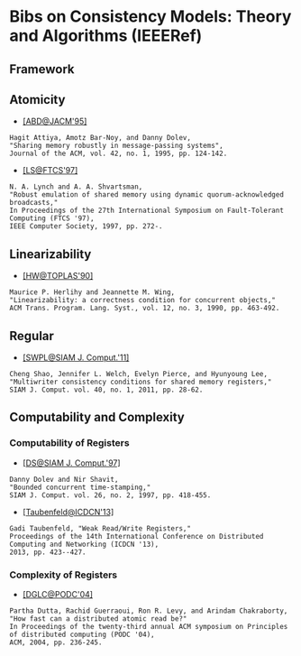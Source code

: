 # Bibs on Consistency Models: Theory and Algorithms (IEEERef)

## Framework

## Atomicity

- [[ABD@JACM'95]](http://dl.acm.org/citation.cfm?id=200869)
```
Hagit Attiya, Amotz Bar-Noy, and Danny Dolev,
"Sharing memory robustly in message-passing systems", 
Journal of the ACM, vol. 42, no. 1, 1995, pp. 124-142.
```

- [[LS@FTCS'97]](http://dl.acm.org/citation.cfm?id=795670.796859)
```
N. A. Lynch and A. A. Shvartsman,
"Robust emulation of shared memory using dynamic quorum-acknowledged broadcasts,"
In Proceedings of the 27th International Symposium on Fault-Tolerant Computing (FTCS '97),
IEEE Computer Society, 1997, pp. 272-.
```

## Linearizability
- [[HW@TOPLAS'90]](http://dl.acm.org/citation.cfm?id=78972)
```
Maurice P. Herlihy and Jeannette M. Wing, 
"Linearizability: a correctness condition for concurrent objects," 
ACM Trans. Program. Lang. Syst., vol. 12, no. 3, 1990, pp. 463-492.
```

## Regular

- [[SWPL@SIAM J. Comput.'11]](http://dl.acm.org/citation.cfm?id=2078669)
```
Cheng Shao, Jennifer L. Welch, Evelyn Pierce, and Hyunyoung Lee,
"Multiwriter consistency conditions for shared memory registers,"
SIAM J. Comput. vol. 40, no. 1, 2011, pp. 28-62. 
```

## Computability and Complexity

### Computability of Registers
- [[DS@SIAM J. Comput.'97]](http://dl.acm.org/citation.cfm?id=249364.249372)
```
Danny Dolev and Nir Shavit,
"Bounded concurrent time-stamping,"
SIAM J. Comput. vol. 26, no. 2, 1997, pp. 418-455.
```

- [[Taubenfeld@ICDCN'13]](http://link.springer.com/chapter/10.1007%2F978-3-642-35668-1_29)
```
Gadi Taubenfeld, "Weak Read/Write Registers,"
Proceedings of the 14th International Conference on Distributed Computing and Networking (ICDCN '13),
2013, pp. 423--427.
```

### Complexity of Registers
- [[DGLC@PODC'04]](http://dl.acm.org/citation.cfm?id=1011802)
```
Partha Dutta, Rachid Guerraoui, Ron R. Levy, and Arindam Chakraborty, 
"How fast can a distributed atomic read be?" 
In Proceedings of the twenty-third annual ACM symposium on Principles of distributed computing (PODC '04), 
ACM, 2004, pp. 236-245.
```
